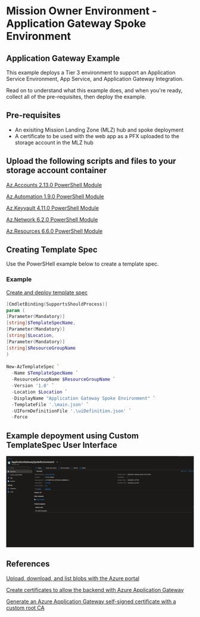 # Mission Owner Environment - Application Gateway Spoke Environment #

## Application Gateway Example ##

This example deploys a Tier 3 environment to support an Application Service Environment, App Service, and Application Gateway Integration.

Read on to understand what this example does, and when you're ready, collect all of the pre-requisites, then deploy the example.

## Pre-requisites ##

- An exisiting Mission Landing Zone (MLZ) hub and spoke deployment
- A certificate to be used with the web app as a PFX uploaded to the storage account in the MLZ hub

## Upload the following scripts and files to your storage account container ###

[Az.Accounts 2.13.0 PowerShell Module](https://www.powershellgallery.com/api/v2/package/Az.Accounts/2.13.0)

[Az.Automation 1.9.0 PowerShell Module](https://www.powershellgallery.com/api/v2/package/Az.Automation/1.9.0)

[Az.Keyvault 4.11.0 PowerShell Module](https://www.powershellgallery.com/api/v2/package/Az.Keyvault/4.11.0)

[Az.Network 6.2.0 PowerShell Module](https://www.powershellgallery.com/api/v2/package/Az.Network/6.2.0)

[Az.Resources 6.6.0 PowerShell Module](https://www.powershellgallery.com/api/v2/package/Az.Resources/6.6.0)

## Creating Template Spec ##

Use the PowerSHell example below to create a template spec.

### Example ###

[Create and deploy template spec](https://learn.microsoft.com/en-us/azure/azure-resource-manager/templates/quickstart-create-template-specs?tabs=azure-powershell)

```powershell
[CmdletBinding(SupportsShouldProcess)]
param (
[Parameter(Mandatory)]
[string]$TemplateSpecName,
[Parameter(Mandatory)]
[string]$Location,
[Parameter(Mandatory)]
[string]$ResourceGroupName
)

New-AzTemplateSpec `
  -Name $TemplateSpecName `
  -ResourceGroupName $ResourceGroupName `
  -Version '1.0' `
  -Location $Location `
  -DisplayName "Application Gateway Spoke Environment" `
  -TemplateFile '.\main.json' `
  -UIFormDefinitionFile '.\uiDefinition.json' `
  -Force
```

## Example depoyment using Custom TemplateSpec User Interface ##

![Alt text](images/mlzspoke.gif)

## References ##

[Upload, download, and list blobs with the Azure portal](https://learn.microsoft.com/en-us/azure/storage/blobs/storage-quickstart-blobs-portal)

[Create certificates to allow the backend with Azure Application Gateway](https://learn.microsoft.com/en-us/azure/application-gateway/certificates-for-backend-authentication)

[Generate an Azure Application Gateway self-signed certificate with a custom root CA](https://learn.microsoft.com/en-us/azure/application-gateway/self-signed-certificates)
